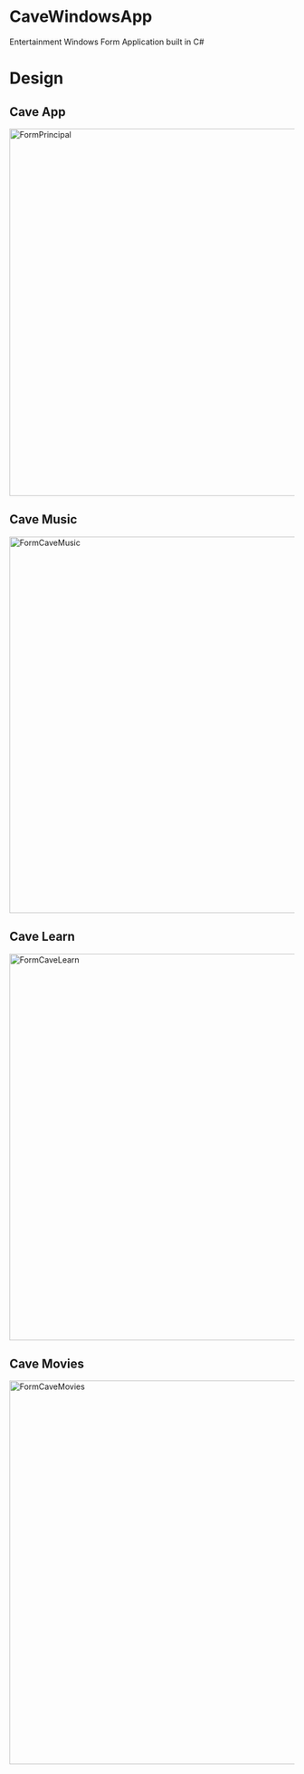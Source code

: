 # CaveWindowsApp
Entertainment Windows Form Application built in C#

# Design
## Cave App
<img width="649" alt="FormPrincipal" src="https://user-images.githubusercontent.com/76247635/161113079-99a37db4-7589-44b4-a326-2aaa86235971.png">

## Cave Music
<img width="665" alt="FormCaveMusic" src="https://user-images.githubusercontent.com/76247635/161113145-09e34939-85d9-4994-851d-9ae8fefdaa1e.png">

## Cave Learn
<img width="683" alt="FormCaveLearn" src="https://user-images.githubusercontent.com/76247635/161113166-8fc323b9-2b34-471c-be76-e46ebd687a1c.png">

## Cave Movies
<img width="678" alt="FormCaveMovies" src="https://user-images.githubusercontent.com/76247635/161113198-d5b9f2dd-6a87-45ac-a996-6d8a4d52b0c2.png">
